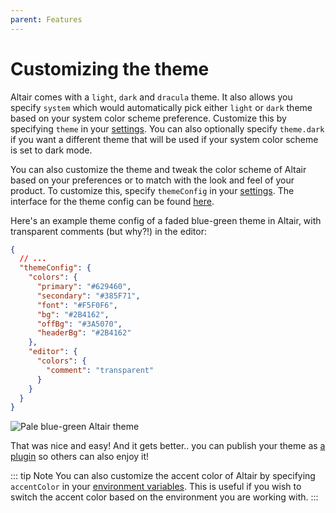 ```yaml
---
parent: Features
---
```


# Customizing the theme

Altair comes with a `light`, `dark` and `dracula` theme. It also allows you specify `system` which would automatically pick either `light` or `dark` theme based on your system color scheme preference. Customize this by specifying `theme` in your [settings](/docs/features/settings-pane). You can also optionally specify `theme.dark` if you want a different theme that will be used if your system color scheme is set to dark mode.

You can also customize the theme and tweak the color scheme of Altair based on your preferences or to match with the look and feel of your product. To customize this, specify `themeConfig` in your [settings](/docs/features/settings-pane). The interface for the theme config can be found [here](https://github.com/altair-graphql/altair/blob/master/packages/altair-core/src/theme/theme.ts#L36-L76).

Here's an example theme config of a faded blue-green theme in Altair, with transparent comments (but why?!) in the editor:

```json
{
  // ...
  "themeConfig": {
    "colors": {
      "primary": "#629460",
      "secondary": "#385F71",
      "font": "#F5F0F6",
      "bg": "#2B4162",
      "offBg": "#3A5070",
      "headerBg": "#2B4162"
    },
    "editor": {
      "colors": {
        "comment": "transparent"
      }
    }
  }
}
```

![Pale blue-green Altair theme](/assets/img/docs/pale-blue-green-theme.png)

That was nice and easy! And it gets better.. you can publish your theme as [a plugin](/docs/plugins/writing-plugin) so others can also enjoy it!

::: tip Note
You can also customize the accent color of Altair by specifying `accentColor` in your [environment variables](/docs/features/environment-variables#special-environment-variables). This is useful if you wish to switch the accent color based on the environment you are working with.
:::
